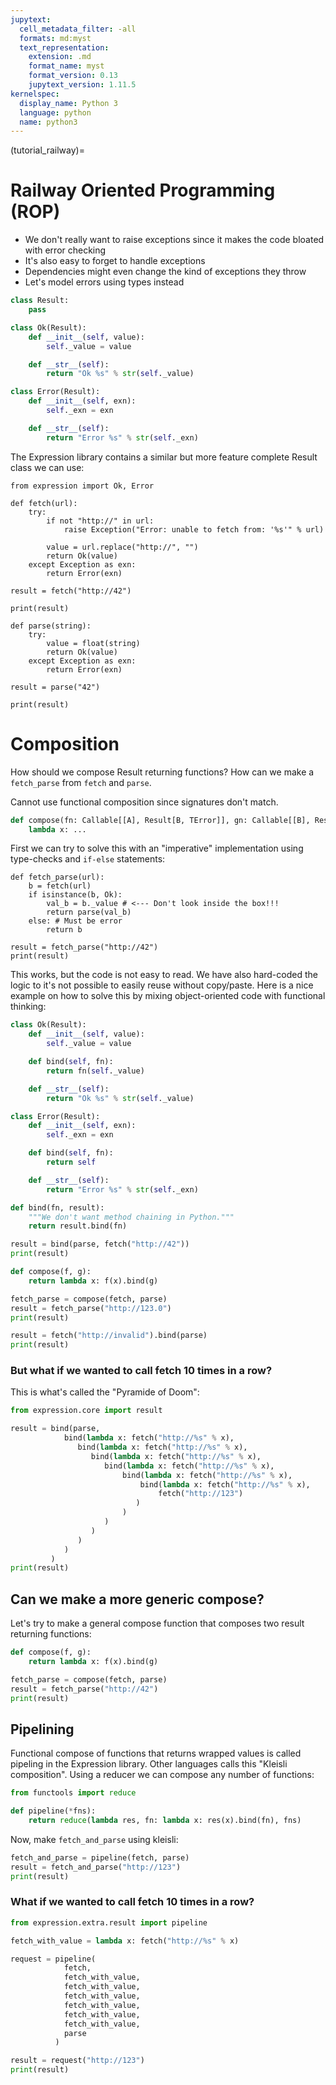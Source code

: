 ```yaml
---
jupytext:
  cell_metadata_filter: -all
  formats: md:myst
  text_representation:
    extension: .md
    format_name: myst
    format_version: 0.13
    jupytext_version: 1.11.5
kernelspec:
  display_name: Python 3
  language: python
  name: python3
---
```

(tutorial_railway)=

# Railway Oriented Programming (ROP)

- We don't really want to raise exceptions since it makes the code bloated with error
  checking
- It's also easy to forget to handle exceptions
- Dependencies might even change the kind of exceptions they throw
- Let's model errors using types instead

```python
class Result:
    pass
```

```python
class Ok(Result):
    def __init__(self, value):
        self._value = value

    def __str__(self):
        return "Ok %s" % str(self._value)

class Error(Result):
    def __init__(self, exn):
        self._exn = exn

    def __str__(self):
        return "Error %s" % str(self._exn)
```

The Expression library contains a similar but more feature complete Result class we can
use:

```{code-cell} python
from expression import Ok, Error

def fetch(url):
    try:
        if not "http://" in url:
            raise Exception("Error: unable to fetch from: '%s'" % url)

        value = url.replace("http://", "")
        return Ok(value)
    except Exception as exn:
        return Error(exn)
```

```{code-cell} python
result = fetch("http://42")

print(result)
```

```{code-cell} python
def parse(string):
    try:
        value = float(string)
        return Ok(value)
    except Exception as exn:
        return Error(exn)
```

```{code-cell} python
result = parse("42")

print(result)
```

# Composition

How should we compose Result returning functions? How can we make a `fetch_parse` from
`fetch` and `parse`.

Cannot use functional composition since signatures don't match.

```python
def compose(fn: Callable[[A], Result[B, TError]], gn: Callable[[B], Result[C, TError]]) -> Callable[[A], Result[C, TError]]:
    lambda x: ...
```

First we can try to solve this with an "imperative" implementation using type-checks and
`if-else` statements:

```{code-cell} python
def fetch_parse(url):
    b = fetch(url)
    if isinstance(b, Ok):
        val_b = b._value # <--- Don't look inside the box!!!
        return parse(val_b)
    else: # Must be error
        return b

result = fetch_parse("http://42")
print(result)
```

This works, but the code is not easy to read. We have also hard-coded the logic to it's
not possible to easily reuse without copy/paste. Here is a nice example on how to solve
this by mixing object-oriented code with functional thinking:

```python
class Ok(Result):
    def __init__(self, value):
        self._value = value

    def bind(self, fn):
        return fn(self._value)

    def __str__(self):
        return "Ok %s" % str(self._value)

class Error(Result):
    def __init__(self, exn):
        self._exn = exn

    def bind(self, fn):
        return self

    def __str__(self):
        return "Error %s" % str(self._exn)

def bind(fn, result):
    """We don't want method chaining in Python."""
    return result.bind(fn)
```

```python
result = bind(parse, fetch("http://42"))
print(result)
```

```python
def compose(f, g):
    return lambda x: f(x).bind(g)
```

```python
fetch_parse = compose(fetch, parse)
result = fetch_parse("http://123.0")
print(result)
```

```python
result = fetch("http://invalid").bind(parse)
print(result)
```

### But what if we wanted to call fetch 10 times in a row?

This is what's called the "Pyramide of Doom":

```python
from expression.core import result

result = bind(parse,
            bind(lambda x: fetch("http://%s" % x),
               bind(lambda x: fetch("http://%s" % x),
                  bind(lambda x: fetch("http://%s" % x),
                     bind(lambda x: fetch("http://%s" % x),
                         bind(lambda x: fetch("http://%s" % x),
                             bind(lambda x: fetch("http://%s" % x),
                                 fetch("http://123")
                            )
                         )
                     )
                  )
               )
            )
         )
print(result)
```

## Can we make a more generic compose?

Let's try to make a general compose function that composes two result returning functions:

```python
def compose(f, g):
    return lambda x: f(x).bind(g)

fetch_parse = compose(fetch, parse)
result = fetch_parse("http://42")
print(result)
```

## Pipelining

Functional compose of functions that returns wrapped values is called pipeling in the
Expression library. Other languages calls this "Kleisli composition". Using a reducer we
can compose any number of functions:

```python
from functools import reduce

def pipeline(*fns):
    return reduce(lambda res, fn: lambda x: res(x).bind(fn), fns)
```

Now, make `fetch_and_parse` using kleisli:

```python
fetch_and_parse = pipeline(fetch, parse)
result = fetch_and_parse("http://123")
print(result)
```

### What if we wanted to call fetch 10 times in a row?

```python
from expression.extra.result import pipeline

fetch_with_value = lambda x: fetch("http://%s" % x)

request = pipeline(
            fetch,
            fetch_with_value,
            fetch_with_value,
            fetch_with_value,
            fetch_with_value,
            fetch_with_value,
            fetch_with_value,
            parse
          )

result = request("http://123")
print(result)
```
